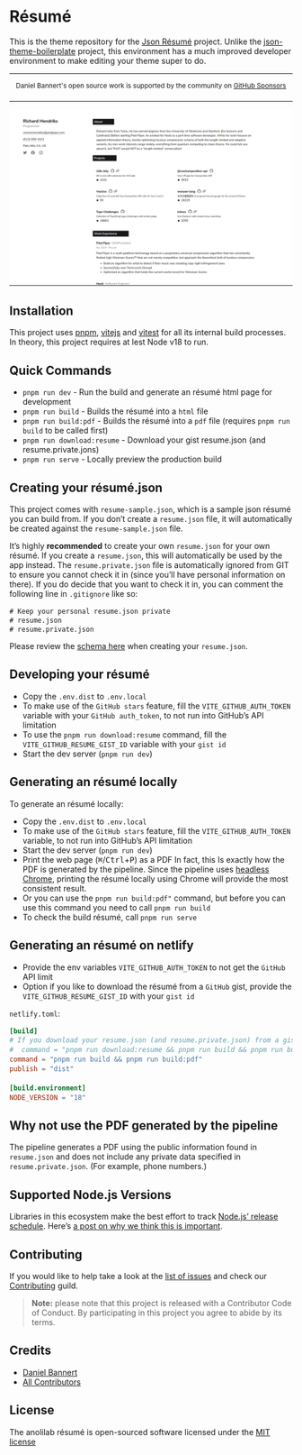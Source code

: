 # Résumé

This is the theme repository for the [Json Résumé](https://jsonresume.org/) project. Unlike the [json-theme-boilerplate](https://github.com/jsonresume/jsonresume-theme-boilerplate) project, this environment has a much improved developer environment to make editing your theme super to do.

---

<div align="center">
    <p>
        <sup>
            Daniel Bannert's open source work is supported by the community on <a href="https://github.com/sponsors/prisis">GitHub Sponsors</a>
        </sup>
    </p>
</div>

---

![Preview of the Theme](./preview.png)

## Installation

This project uses [pnpm](https://pnpm.io/), [vitejs](https://vitejs.dev/) and [vitest](https://vitest.dev/) for all its internal build processes. In theory, this project requires at lest Node v18 to run.

## Quick Commands

-   `pnpm run dev` - Run the build and generate an résumé html page for development
-   `pnpm run build` - Builds the résumé into a `html` file
-   `pnpm run build:pdf` - Builds the résumé into a `pdf` file (requires `pnpm run build` to be called first)
-   `pnpm run download:resume` - Download your gist resume.json (and resume.private.jons)
-   `pnpm run serve` - Locally preview the production build

## Creating your résumé.json

This project comes with `resume-sample.json`, which is a sample json résumé you can build from. If you don’t create a `resume.json` file, it will automatically be created against the `resume-sample.json` file.

It’s highly **recommended** to create your own `resume.json` for your own résumé. If you create a `resume.json`, this will automatically be used by the app instead. The `resume.private.json` file is automatically ignored from GIT to ensure you cannot check it in (since you’ll have personal information on there). If you do decide that you want to check it in, you can comment the following line in `.gitignore` like so:

```
# Keep your personal resume.json private
# resume.json
# resume.private.json
```

Please review the [schema here](https://jsonresume.org/schema/) when creating your `resume.json`.

## Developing your résumé

-   Copy the `.env.dist` to `.env.local`
-   To make use of the `GitHub stars` feature, fill the `VITE_GITHUB_AUTH_TOKEN` variable with your `GitHub auth_token`, to not run into GitHub’s API limitation
-   To use the `pnpm run download:resume` command, fill the `VITE_GITHUB_RESUME_GIST_ID` variable with your `gist id`
-   Start the dev server (`pnpm run dev`)

## Generating an résumé locally

To generate an résumé locally:

-   Copy the `.env.dist` to `.env.local`
-   To make use of the `GitHub stars` feature, fill the `VITE_GITHUB_AUTH_TOKEN` variable, to not run into GitHub’s API limitation
-   Start the dev server (`pnpm run dev`)
-   Print the web page (<kbd>⌘</kbd>/<kbd>Ctrl</kbd>+<kbd>P</kbd>) as a PDF In fact, this <!-- textlint-disable write-good -->
    Is exactly how the PDF is generated by the pipeline. Since the pipeline uses <!-- textlint-enable write-good -->
    [headless Chrome](https://chromium.googlesource.com/chromium/src/+/lkgr/headless/README.md#headless-chromium),
    printing the résumé locally using Chrome will provide the most consistent
    result.
-   Or you can use the `pnpm run build:pdf"` command, but before you can use this command you need to call `pnpm run build`
-   To check the build résumé, call `pnpm run serve`

## Generating an résumé on netlify

-   Provide the env variables `VITE_GITHUB_AUTH_TOKEN` to not get the `GitHub` API limit
-   Option if you like to download the résumé from a `GitHub` gist, provide the `VITE_GITHUB_RESUME_GIST_ID` with your `gist id`

`netlify.toml`:

```toml
[build]
# If you download your resume.json (and resume.private.json) from a gist please use the command below and uncomment the current command
#  command = "pnpm run download:resume && pnpm run build && pnpm run build:pdf"
command = "pnpm run build && pnpm run build:pdf"
publish = "dist"

[build.environment]
NODE_VERSION = "18"
```

## Why not use the PDF generated by the pipeline

The pipeline generates a PDF using the public information found in
`resume.json` and does not include any private data
specified in `resume.private.json`. (For example, phone numbers.)

## Supported Node.js Versions

Libraries in this ecosystem make the best effort to track
[Node.js’ release schedule](https://nodejs.org/en/about/releases/). Here’s [a
post on why we think this is important](https://medium.com/the-node-js-collection/maintainers-should-consider-following-node-js-release-schedule-ab08ed4de71a).

## Contributing

If you would like to help take a look at the [list of issues](https://github.com/anolilab/resume/issues) and check our [Contributing](.github/CONTRIBUTING.md) guild.

> **Note:** please note that this project is released with a Contributor Code of Conduct. By participating in this project you agree to abide by its terms.

## Credits

-   [Daniel Bannert](https://github.com/prisis)
-   [All Contributors](https://github.com/anolilab/resume/graphs/contributors)

## License

<!-- textlint-disable no-dead-link -->

The anolilab résumé is open-sourced software licensed under the [MIT license](https://opensource.org/licenses/MIT)

<!-- textlint-enable no-dead-link -->
